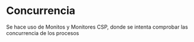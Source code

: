 # Concurrencia

Se hace uso de Monitos y Monitores CSP, donde se intenta comprobar las concurrencia de los procesos 
